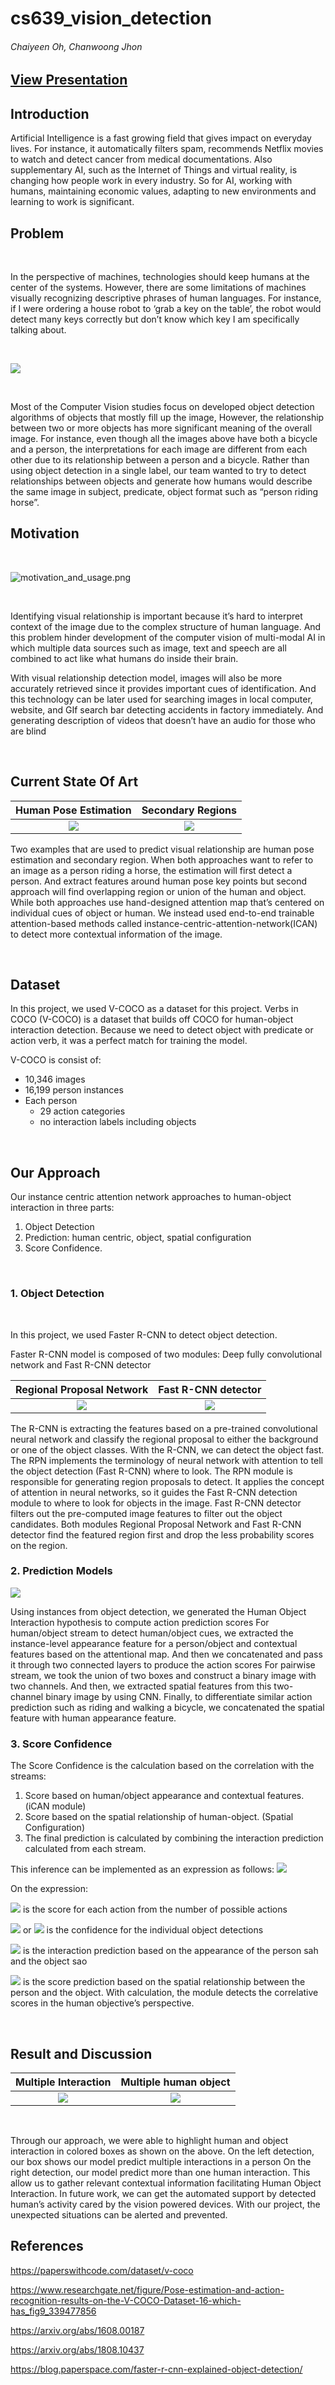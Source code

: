 # cs639_vision_detection
###### Chaiyeen Oh, Chanwoong Jhon
[View Presentation](presentation.pptx)
---
## Introduction

Artificial Intelligence is a fast growing field that gives impact on everyday lives. For instance, it automatically filters spam, recommends Netflix movies to watch and detect cancer from medical documentations. Also supplementary AI, such as the Internet of Things and virtual reality, is changing how people work in every industry. So for AI, working with humans, maintaining economic values, adapting to new environments and learning to work is significant.
<br>

## Problem
<br>

In the perspective of machines, technologies should keep humans at the center of the systems. However, there are some limitations of machines visually recognizing descriptive phrases of human languages. For instance, if I were ordering a house robot to ‘grab a key on the table’, the robot would detect many keys correctly but don’t know which key I am specifically talking about.

<br> 

![](https://github.com/templeside/templeside.github.io/raw/main/problem.png)

<br>

Most of the Computer Vision studies focus on developed object detection algorithms of objects that mostly fill up the image, However, the relationship between two or more objects has more significant meaning of the overall image. For instance, even though all the images above have both a bicycle and a person, the interpretations for each image are different from each other due to its relationship between a person and a bicycle.
Rather than using object detection in a single label, our team wanted to try to detect relationships between objects and generate how humans would describe the same image in subject, predicate, object format such as “person riding horse”. 
<br>

## Motivation

<br>

![motivation_and_usage.png](https://github.com/templeside/templeside.github.io/raw/main/motivation_and_usage.png)

<br>



Identifying visual relationship is important because it’s hard to interpret context of the image due to the complex structure of human language. And this problem hinder development of the computer vision of multi-modal AI in which multiple data sources such as image, text and speech are all combined to act like what humans do inside their brain.

With visual relationship detection model, images will also be more accurately retrieved since it provides important cues of identification. And this technology can be later used for 
searching images in local computer, website, and GIf search bar 
detecting accidents in factory immediately. And generating description of videos that doesn’t have an audio for those who are blind

<br>

## Current State Of Art
Human Pose Estimation         |   Secondary Regions
:----------------------------:|:-------------------------:
![](human_pose_estimation.png)|  ![](Secondary_Regions.png)

Two examples that are used to predict visual relationship are human pose estimation and secondary region. When both approaches want to refer to an image as a person riding a horse, the estimation will first detect a person. And extract features around human pose key points but second approach will find overlapping region or union of the human and object. While both approaches use hand-designed attention map that’s centered on individual cues of object or human. We instead used end-to-end trainable attention-based methods called instance-centric-attention-network(ICAN) to detect more contextual information of the image.

<br>

## Dataset
In this project, we used V-COCO as a dataset for this project. Verbs in COCO (V-COCO) is a dataset that builds off COCO for human-object interaction detection. Because we need to detect object with predicate or action verb, it was a perfect match for training the model.

V-COCO is consist of:
- 10,346 images
- 16,199 person instances
- Each person 
  -  29 action categories
  -  no interaction labels including objects

<br>

## Our Approach
Our  instance centric attention network approaches to human-object interaction in three parts: 
   1. Object Detection
   2. Prediction: human centric, object, spatial configuration 
   3. Score Confidence.

<br>

### 1. Object Detection

<br>

In this project, we used Faster R-CNN to detect object detection. 

Faster R-CNN model is composed of two modules:
Deep fully convolutional network and Fast R-CNN detector 

Regional Proposal Network            |     Fast R-CNN detector 
:-----------------------------------:|:-------------------------:
![](r-cnn1.PNG)                      |  ![](r-cnn2.PNG)

The R-CNN is extracting the features based on a pre-trained convolutional neural network and classify the regional proposal to either the background or one of the object classes. With the R-CNN, we can detect the object fast. The RPN implements the terminology of neural network with attention to tell the object detection (Fast R-CNN) where to look.
The RPN module is responsible for generating region proposals to detect. It applies the concept of attention in neural networks, so it guides the Fast R-CNN detection module to where to look for objects in the image.
Fast R-CNN detector filters out the pre-computed image features to filter out the object candidates.
Both modules Regional Proposal Network and Fast R-CNN detector find the featured region first and drop the less probability scores on the region.
### 2. Prediction Models

![](algorithm.png)

Using instances from object detection, we generated the Human Object Interaction hypothesis to compute action prediction scores
For human/object stream to detect human/object cues, we extracted the instance-level appearance feature for a person/object and contextual features based on the attentional map. And then we concatenated and pass it through two connected layers to produce the action scores
For pairwise stream, we took the union of two boxes and construct a binary image with two channels. And then, we extracted spatial features from this two-channel binary image by using CNN. Finally, to differentiate similar action prediction such as riding and walking a bicycle, we concatenated the spatial feature with human appearance feature. 

### 3. Score Confidence

The Score Confidence is the calculation based on the correlation with the streams:
1. Score based on human/object appearance and contextual features. (iCAN module)
2. Score based on the spatial relationship of human-object. (Spatial Configuration)
3. The final prediction is calculated by combining the interaction prediction calculated from each stream.

This inference can be implemented as an expression as follows:
![](equation.png)

On the expression:

![](saho.png) is the score for each action from the number of possible actions

![](sh.png) or ![](so.png) is the confidence for the individual object detections

![](sah+sao.png) is the interaction prediction based on the appearance of the person sah and the object sao
 
![](sasp.png) is  the score prediction based on the spatial relationship between the person and the object.
With calculation, the module detects the correlative scores in the human objective’s perspective.

<br>

## Result and Discussion
Multiple Interaction         |  Multiple human object
:---------------------------:|:-------------------------:
![](person.png)              |  ![](bicycle.png)

<br>

Through our approach, we were able to highlight human and object interaction in colored boxes as shown on the above. On the left detection, our box shows our model predict multiple interactions in a person
On the right detection, our model predict more than one human interaction.
This allow us to gather relevant contextual information facilitating Human Object Interaction. In future work, we can get the automated support by detected human’s activity cared by the vision powered devices. With our project, the unexpected situations can be alerted and prevented.


## References
<https://paperswithcode.com/dataset/v-coco>

<https://www.researchgate.net/figure/Pose-estimation-and-action-recognition-results-on-the-V-COCO-Dataset-16-which-has_fig9_339477856>

<https://arxiv.org/abs/1608.00187>

<https://arxiv.org/abs/1808.10437>

<https://blog.paperspace.com/faster-r-cnn-explained-object-detection/>

